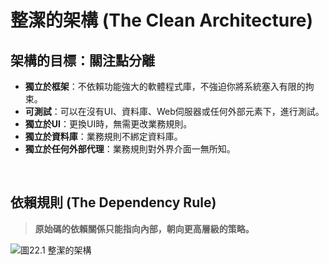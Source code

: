 # **整潔的架構 (The Clean Architecture)**

## 架構的目標：關注點分離
- **獨立於框架**：不依賴功能強大的軟體程式庫，不強迫你將系統塞入有限的拘束。
- **可測試**：可以在沒有UI、資料庫、Web伺服器或任何外部元素下，進行測試。
- **獨立於UI**：更換UI時，無需更改業務規則。
- **獨立於資料庫**：業務規則不綁定資料庫。
- **獨立於任何外部代理**：業務規則對外界介面一無所知。

<br>

## **依賴規則 (The Dependency Rule)**
>  **原始碼的依賴關係只能指向內部，朝向更高層級的策略。**

![圖22.1 整潔的架構](/Chapter22.1.png)

<br>